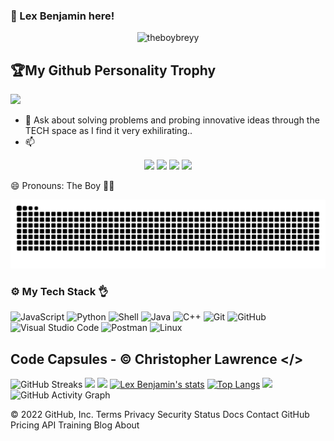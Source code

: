 ### 👋 Lex Benjamin here!
<p align="center"> <img src="https://komarev.com/ghpvc/?username=theboybreyy&label=Profile%20views&color=e91e63&style=flat" alt="theboybreyy" /> </p>
<h2>🏆My Github Personality Trophy</h2>
<img width=800 src="https://github-profile-trophy.vercel.app/?username=theboybreyy&column=8&theme=gruvbox&no-frame=false"/>


- 💬 Ask  about solving problems and probing innovative ideas through the TECH space as I find it very exhilirating..
- 📫 
<p align="center">
<a href="http://bit.ly/abessilfielinkedin"><img src="https://img.shields.io/badge/-abessilfie-0077B5?style=flat&logo=Linkedin&logoColor=white"/></a>
<a href="http://bit.ly/bibabreytwitter"><img src="https://img.shields.io/badge/-@bibabrey-%231DA1F2?style=flat&logo=twitter&logoColor=white"/></a>
<a href="http://bit.ly/bibabreyinstagram"><img src="https://img.shields.io/badge/-@thebobrey-%231DA1F2?style=flat&logo=twitter&logoColor=white"/></a>
<a href="mailto:guillaume.falourd@gmail.com"><img src="https://img.shields.io/badge/-709bjs@gmail.com-D14836?style=flat&logo=Gmail&logoColor=white"/></a>
</p>
😄 Pronouns: The Boy 💢🤑

![Snake animation](https://github.com/GuillaumeFalourd/GuillaumeFalourd/blob/output/github-contribution-grid-snake.svg)
<h3 align="left">⚙ My Tech Stack 👌</h3>

![JavaScript](https://img.shields.io/badge/-JS-05122A?style=flat&logo=JavaScript)
![Python](https://img.shields.io/badge/-Python-05122A?style=flat&logo=python)
![Shell](https://img.shields.io/badge/Shell-05122A?style=flat&logo=gnu-bash&logoColor=white)
![Java](https://img.shields.io/badge/-Java-05122A?style=flat&logo=Java&logoColor=white)
![C++](https://img.shields.io/badge/-C++-05122A?style=flat&logo=cpp)
![Git](https://img.shields.io/badge/-Git-05122A?style=flat&logo=git) 
![GitHub](https://img.shields.io/badge/-GitHub-05122A?style=flat&logo=github) 
![Visual Studio Code](https://img.shields.io/badge/-Visual%20Studio%20Code-05122A?style=flat&logo=visual-studio-code&logoColor=007ACC) 
![Postman](https://img.shields.io/badge/-Postman-05122A?style=flat&logo=postman)
![Linux](https://img.shields.io/badge/-Linux-05122A?style=flat&logo=linux&logoColor=white) 



## **Code Capsules - © Christopher Lawrence </>**
![GitHub Streaks](http://github-readme-streak-stats.herokuapp.com?user=theboybreyy&theme=tokyonight&hide_border=true)
![](https://github-profile-summary-cards.vercel.app/api/cards/profile-details?username=theboybreyy&theme=tokyonight)
![](https://github-profile-summary-cards.vercel.app/api/cards/most-commit-language?username=theboybreyy&theme=tokyonight)
[![Lex Benjamin's stats](https://github-readme-stats.vercel.app/api?username=theboybreyy&show_icons=true&theme=tokyonight&hide_border=true)](https://github.com/theboybreyy)
[![Top Langs](https://github-readme-stats.vercel.app/api/top-langs/?username=theboybreyy&layout=compact&langs_count=10&theme=tokyonight&hide_border=true&count-private=true)](https://github.com/theboybreyy)
![](http://github-profile-summary-cards.vercel.app/api/cards/productive-time?username=theboybreyy&theme=dracula&utcOffset=8&hide_border=true)
![GitHub Activity Graph](https://activity-graph.herokuapp.com/graph?username=theboybreyy&theme=dracula)  



<!-- éxplore Showcase -->


 
© 2022 GitHub, Inc.
Terms
Privacy
Security
Status
Docs
Contact GitHub
Pricing
API
Training
Blog
About


